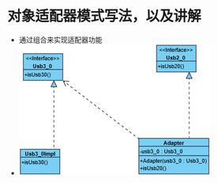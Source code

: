 # 对象适配器模式写法，以及讲解

- 通过组合来实现适配器功能
- ![UML示意图](https://github.com/pigzhuzhu55/Design/blob/master/src/example/adapter/compose/1.png?raw=true)